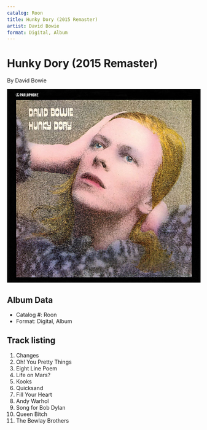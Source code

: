 ```yaml
---
catalog: Roon
title: Hunky Dory (2015 Remaster)
artist: David Bowie
format: Digital, Album
---
```


# Hunky Dory (2015 Remaster)

By David Bowie

![](../../assets/albumcovers/David_Bowie-Hunky_Dory_2015_Remaster.png)

## Album Data

- Catalog #: Roon
- Format: Digital, Album


## Track listing


1. Changes
2. Oh! You Pretty Things
3. Eight Line Poem
4. Life on Mars?
5. Kooks
6. Quicksand
7. Fill Your Heart
8. Andy Warhol
9. Song for Bob Dylan
10. Queen Bitch
11. The Bewlay Brothers

